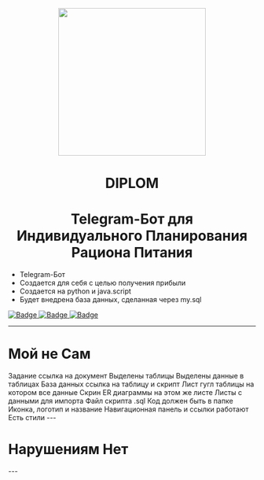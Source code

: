 <div id="header" align="center">
  <img src="https://i.pinimg.com/originals/82/80/90/828090b1ab47359f9111006d30d566e3.gif" width="300"/>
</div>
<div id="badges" align="center">
<h1>DIPLOM</h1>
  <h1>Telegram-Бот для Индивидуального Планирования Рациона Питания</h1>
  </div>

  
  - Telegram-Бот
  - Создается для себя с целью получения прибыли
  - Создается на python и java.script
  - Будет внедрена база данных, сделанная через my.sql

  <a href="https://drive.google.com/file/d/1RbR9mKTtYo_O6Yh11mSzqcYIQt0QJEcI/view?usp=drive_link">
    <img src="https://img.shields.io/badge/Структура приложения-purple?style=for-the-badge&logo=pen&logoColor=white" alt="Badge"/>
  </a>
   <a href="https://drive.google.com/file/d/1RbR9mKTtYo_O6Yh11mSzqcYIQt0QJEcI/view?usp=drive_link">
    <img src="https://img.shields.io/badge/Варианты использования Use Case-purple?style=for-the-badge&logo=pen&logoColor=white" alt="Badge"/>
  </a>
     <a href="https://docs.google.com/spreadsheets/d/1ER0RY8g8Ei5lKAU_kTm3HxB110WWoynb/edit?usp=drive_link&ouid=101743919987561321728&rtpof=true&sd=true">
    <img src="https://img.shields.io/badge/Таблицы-purple?style=for-the-badge&logo=pen&logoColor=white" alt="Badge"/>
  </a>
  
---
<h1>Мой не Сам</h1>
 Задание ссылка на документ
 Выделены таблицы
 Выделены данные в таблицах
 База данных ссылка на таблицу и скрипт
 Лист гугл таблицы на котором все данные
 Скрин ER диаграммы на этом же листе
 Листы с данными для импорта
 Файл скрипта .sql
 Код должен быть в папке
 Иконка, логотип и название
 Навигационная панель и ссылки работают
 Есть стили
---
<h1>Нарушениям Нет</h1>
---
